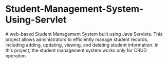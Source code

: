 # Student-Management-System-Using-Servlet
A web-based Student Management System built using Java Servlets. This project allows administrators to efficiently manage student records, including adding, updating, viewing, and deleting student information. In this project, the student management system works only for CRUD operation.
